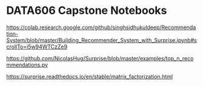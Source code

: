 # DATA606 Capstone Notebooks

https://colab.research.google.com/github/singhsidhukuldeep/Recommendation-System/blob/master/Building_Recommender_System_with_Surprise.ipynb#scrollTo=i5w94WTCzZe9

https://github.com/NicolasHug/Surprise/blob/master/examples/top_n_recommendations.py

https://surprise.readthedocs.io/en/stable/matrix_factorization.html

